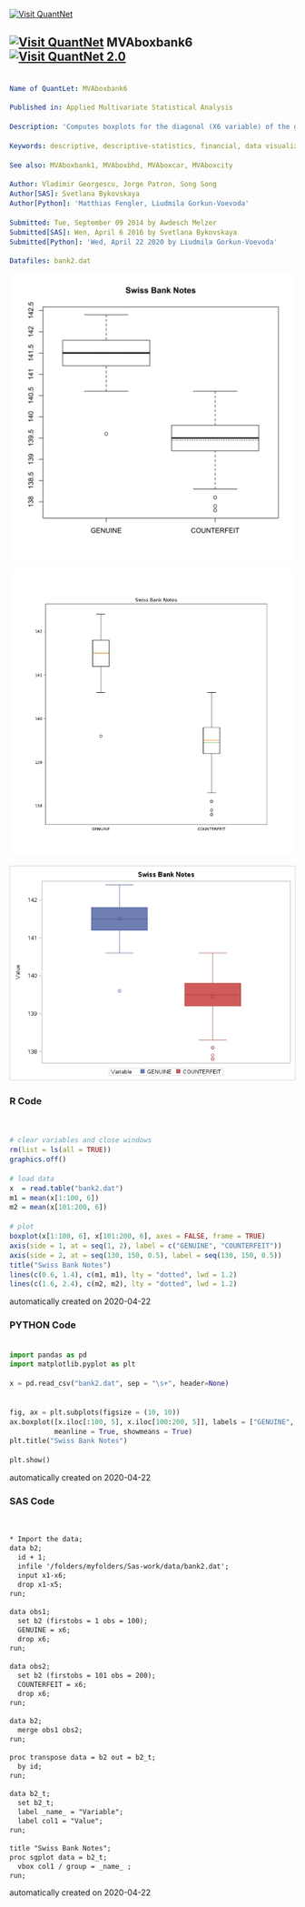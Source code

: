 [<img src="https://github.com/QuantLet/Styleguide-and-FAQ/blob/master/pictures/banner.png" width="888" alt="Visit QuantNet">](http://quantlet.de/)

## [<img src="https://github.com/QuantLet/Styleguide-and-FAQ/blob/master/pictures/qloqo.png" alt="Visit QuantNet">](http://quantlet.de/) **MVAboxbank6** [<img src="https://github.com/QuantLet/Styleguide-and-FAQ/blob/master/pictures/QN2.png" width="60" alt="Visit QuantNet 2.0">](http://quantlet.de/)

```yaml

Name of QuantLet: MVAboxbank6

Published in: Applied Multivariate Statistical Analysis

Description: 'Computes boxplots for the diagonal (X6 variable) of the genuine and forged banknotes from the Swiss bank data.'

Keywords: descriptive, descriptive-statistics, financial, data visualization, boxplot, plot, graphical representation, sas

See also: MVAboxbank1, MVAboxbhd, MVAboxcar, MVAboxcity

Author: Vladimir Georgescu, Jorge Patron, Song Song
Author[SAS]: Svetlana Bykovskaya
Author[Python]: 'Matthias Fengler, Liudmila Gorkun-Voevoda'

Submitted: Tue, September 09 2014 by Awdesch Melzer
Submitted[SAS]: Wen, April 6 2016 by Svetlana Bykovskaya
Submitted[Python]: 'Wed, April 22 2020 by Liudmila Gorkun-Voevoda'

Datafiles: bank2.dat

```

![Picture1](MVAboxbank6-1.png)

![Picture2](MVAboxbank6_python.png)

![Picture3](MVAboxbank6_sas.png)

### R Code
```r


# clear variables and close windows
rm(list = ls(all = TRUE))
graphics.off()

# load data
x  = read.table("bank2.dat")
m1 = mean(x[1:100, 6])
m2 = mean(x[101:200, 6])

# plot
boxplot(x[1:100, 6], x[101:200, 6], axes = FALSE, frame = TRUE)
axis(side = 1, at = seq(1, 2), label = c("GENUINE", "COUNTERFEIT"))
axis(side = 2, at = seq(130, 150, 0.5), label = seq(130, 150, 0.5))
title("Swiss Bank Notes")
lines(c(0.6, 1.4), c(m1, m1), lty = "dotted", lwd = 1.2)
lines(c(1.6, 2.4), c(m2, m2), lty = "dotted", lwd = 1.2)
```

automatically created on 2020-04-22

### PYTHON Code
```python

import pandas as pd
import matplotlib.pyplot as plt

x = pd.read_csv("bank2.dat", sep = "\s+", header=None)


fig, ax = plt.subplots(figsize = (10, 10))
ax.boxplot([x.iloc[:100, 5], x.iloc[100:200, 5]], labels = ["GENUINE", "COUNTERFEIT"], 
           meanline = True, showmeans = True)
plt.title("Swiss Bank Notes")

plt.show()


```

automatically created on 2020-04-22

### SAS Code
```sas


* Import the data;
data b2;
  id + 1;
  infile '/folders/myfolders/Sas-work/data/bank2.dat';
  input x1-x6;
  drop x1-x5;
run;

data obs1;
  set b2 (firstobs = 1 obs = 100);
  GENUINE = x6;
  drop x6;
run;

data obs2;
  set b2 (firstobs = 101 obs = 200);
  COUNTERFEIT = x6;
  drop x6;
run;

data b2;
  merge obs1 obs2;
run;

proc transpose data = b2 out = b2_t;
  by id;
run;

data b2_t;
  set b2_t;
  label _name_ = "Variable";
  label col1 = "Value";
run;

title "Swiss Bank Notes";
proc sgplot data = b2_t;
  vbox col1 / group = _name_ ;
run;
```

automatically created on 2020-04-22
